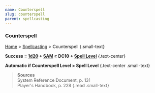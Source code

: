```yaml
---
name: Counterspell
slug: counterspell
parent: spellcasting
---
```

### Counterspell
[Home](dm-operations-center) > [Spellcasting](spellcasting) > Counterspell {.small-text}

**Success = [1d20](/roll/1d20) + [SAM](spellcasting-ability) ≥ DC10 + [Spell Level](spell-levels-and-slots)** {.text-center}

**Automatic if Counterspell Level > Spell Level** {.text-center .small-text}

> **Sources** <br/>
> System Reference Document, p. 131<br/>
> Player's Handbook, p. 228
{.read .small-text}
